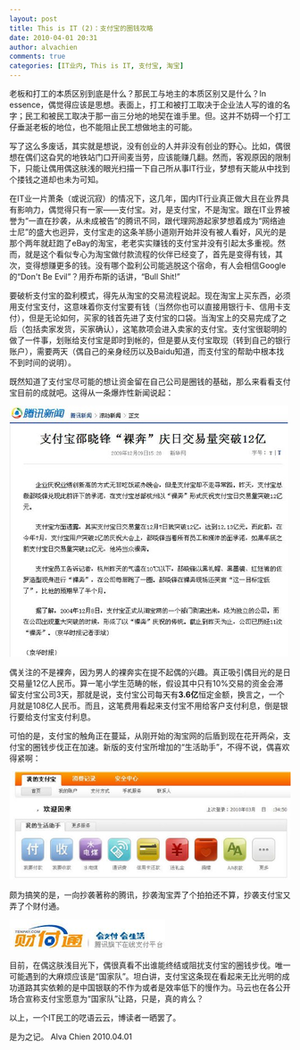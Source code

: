 ```yaml
---
layout: post
title: This is IT (2)：支付宝的圈钱攻略
date: 2010-04-01 20:31
author: alvachien
comments: true
categories: [IT业内, This is IT, 支付宝, 淘宝]
---
```

老板和打工的本质区别到底是什么？那民工与地主的本质区别又是什么？In essence，偶觉得应该是思想。表面上，打工和被打工取决于企业法人写的谁的名字；民工和被民工取决于那一亩三分地的地契在谁手里。但。这并不妨碍一个打工仔垂涎老板的地位，也不能阻止民工想做地主的可能。

写了这么多废话，其实就是想说，没有创业的人并非没有创业的野心。比如，偶很想在偶们这旮旯的地铁站门口开间麦当劳，应该能赚几翻。然而，客观原因的限制下，只能让偶用偶这肤浅的眼光扫描一下自己所从事IT行业，梦想有天能从中找到个搂钱之道却也未为可知。

在IT业一片萧条（或说沉寂）的情况下，这几年，国内IT行业真正做大且在业界具有影响力，偶觉得只有一家——支付宝。对，是支付宝，不是淘宝。跟在IT业界被誉为“一直在抄袭，从未成被告”的腾讯不同，跟代理网游起家梦想着成为“网络迪士尼”的盛大也迥异，支付宝走的这条羊肠小道刚开始并没有被人看好，风光的是那个两年就赶跑了eBay的淘宝，老老实实赚钱的支付宝并没有引起太多重视。然而，就是这个看似专心为淘宝做付款流程的伙伴已经变了，首先是变得有钱，其次，变得想赚更多的钱。没有哪个盈利公司能逃脱这个宿命，有人会相信Google的“Don't Be Evil”？用乔布斯的话讲，“Bull Shit!”

要破析支付宝的盈利模式，得先从淘宝的交易流程说起。现在淘宝上买东西，必须用支付宝支付，这意味着你支付宝要有钱（当然你也可以直接用银行卡、信用卡支付），但是无论如何，买家的钱首先进了支付宝的口袋。当淘宝上的交易完成了之后（包括卖家发货，买家确认），这笔款项会进入卖家的支付宝。支付宝很聪明的做了一件事，划账给支付宝是即时到帐的，但是要从支付宝取现（转到自己的银行账户），需要两天（偶自己的亲身经历以及Baidu知道，而支付宝的帮助中根本找不到时间的说明）。

既然知道了支付宝尽可能的想让资金留在自己公司是圈钱的基础，那么来看看支付宝目前的成就吧。这得从一条爆炸性新闻说起：

![008](/assets/uploads/2010/10/008.jpg)

偶关注的不是裸奔，因为男人的裸奔实在提不起偶的兴趣。真正吸引偶目光的是日交易量12亿人民币。算一笔小学生范畴的帐，假设其中只有10%交易的资金会滞留支付宝公司3天，那就是说，支付宝公司每天有**3.6亿**恒定金额，换言之，一个月就是108亿人民币。而且，这笔费用看起来支付宝不用给客户支付利息，倒是银行要给支付宝支付利息。

可怕的是，支付宝的触角正在蔓延，从刚开始的淘宝网的后盾到现在花开两朵，支付宝的圈钱步伐正在加速。新版的支付宝所增加的“生活助手”，不得不说，偶喜欢得紧啊：

![009](/assets/uploads/2010/10/009.jpg)

颇为搞笑的是，一向抄袭著称的腾讯，抄袭淘宝弄了个拍拍还不算，抄袭支付宝又弄了个财付通。

![010](/assets/uploads/2010/10/010.jpg)

目前，在偶这肤浅目光下，偶很真看不出谁能终结或阻扰支付宝的圈钱步伐。唯一可能遇到的大麻烦应该是“国家队”。坦白讲，支付宝这条现在看起来无比光明的成功道路其实依赖的是中国银联的不作为或者是效率低下的慢作为。马云也在各公开场合宣称支付宝愿意为“国家队”让路，只是，真的肯么？

以上，一个IT民工的呓语云云，博读者一晒罢了。

是为之记。
Alva Chien
2010.04.01
